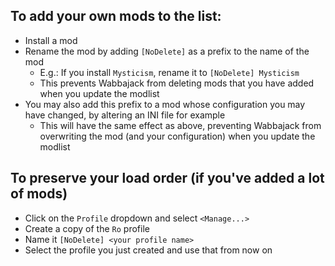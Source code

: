 ## To add your own mods to the list:

- Install a mod
- Rename the mod by adding `[NoDelete]` as a prefix to the name of the mod
  - E.g.: If you install `Mysticism`, rename it to `[NoDelete] Mysticism`
  - This prevents Wabbajack from deleting mods that you have added when you update the modlist
- You may also add this prefix to a mod whose configuration you may have changed, by altering an INI file for example
  - This will have the same effect as above, preventing Wabbajack from overwriting the mod (and your configuration) when you update the modlist

## To preserve your load order (if you've added a lot of mods)

- Click on the `Profile` dropdown and select `<Manage...>`
- Create a copy of the `Ro` profile
- Name it `[NoDelete] <your profile name>`
- Select the profile you just created and use that from now on
